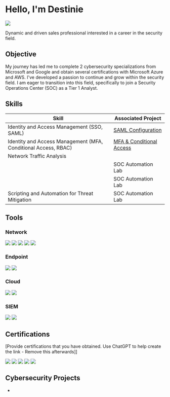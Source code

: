 # Hello, I'm Destinie
<a href="https://linkedin.com/in/destiniealegria"><img src="https://img.shields.io/badge/-LinkedIn-0072b1?&style=for-the-badge&logo=linkedin&logoColor=white" /></a>


Dynamic and driven sales professional interested in a career in the security field. 


## Objective

My journey has led me to complete 2 cybersecurity specializations from Microsoft and Google and obtain several certifications with Microsoft Azure and AWS. I've developed a passion to continue and grow within the security field. 
I am eager to transition into this field, specifically to join a Security Operations Center (SOC) as a Tier 1 Analyst.

## Skills

| Skill                                         | Associated Project         |
|-----------------------------------------------|----------------------------|
| Identity and Access Management (SSO, SAML)         | <a href="https://github.com/dnalegri/Azure-SAML-Configuration.git">SAML Configuration</a>|
| Identity and Access Management (MFA, Conditional Access, RBAC) | <a href="https://github.com/dnalegri/Entra-MFA">MFA & Conditional Access</a>|
| Network Traffic Analysis </a>|
|       | SOC Automation Lab|
|                  | SOC Automation Lab|
| Scripting and Automation for Threat Mitigation | SOC Automation Lab|

## Tools

### Network
<div>
    <img src="https://img.shields.io/badge/-Wireshark-1679A7?&style=for-the-badge&logo=Wireshark&logoColor=white" />
    <img src="https://img.shields.io/badge/-Suricata-EF3B2D?&style=for-the-badge&logo=Suricata&logoColor=white" />
    <img src="https://img.shields.io/badge/-Zeek-777BB4?&style=for-the-badge&logo=Zeek&logoColor=white" />
    <img src="https://img.shields.io/badge/-Nessus-000080?&style=for-the-badge&logo=Tenable&logoColor=white" />
    <img src="https://img.shields.io/badge/-Metasploit-000080?&style=for-the-badge&logo=Metasploit&logoColor=white" />

</div>

### Endpoint
<div>
    <img src="https://img.shields.io/badge/-Microsoft_Defender_for_Endpoint-00A4EF?&style=for-the-badge&logo=Microsoft&logoColor=white" />
    <img src="https://img.shields.io/badge/-Velociraptor-4B275F?&style=for-the-badge&logo=Velociraptor&logoColor=white" />
</div>

### Cloud
<div>
    <img src="https://img.shields.io/badge/-Azure_Active_Directory-00A4EF?&style=for-the-badge&logo=Microsoft&logoColor=white)](https://azure.microsoft.com/services/active-directory/" />
    <img src="https://img.shields.io/badge/-Amazon_Web_Services-232F3E?style=for-the-badge&logo=Amazon+AWS&logoColor=white)](https://aws.amazon.com/" />
   
</div>

### SIEM
<div>
    <img src="https://img.shields.io/badge/-Microsoft_Sentinel-0078D4?&style=for-the-badge&logo=Microsoft&logoColor=white" />
    <img src="https://img.shields.io/badge/-Splunk-000000?&style=for-the-badge&logo=Splunk&logoColor=white" />
    
</div>

## Certifications
[Provide certifications that you have obtained. Use ChatGPT to help create the link - Remove this afterwards]]
<div>
<img src="https://img.shields.io/badge/-Security%2B-FF0000?&style=for-the-badge&logo=CompTIA&logoColor=white" />
<img src="https://img.shields.io/badge/-ISC2_CC-000080?&style=for-the-badge&logo=ISC2&logoColor=white" />
<img src="https://img.shields.io/badge/-Microsoft_SC--900-007ACC?&style=for-the-badge&logo=Microsoft&logoColor=white)](https://learn.microsoft.com/en-us/certifications/exams/sc-900" />
<img src="https://img.shields.io/badge/-Microsoft_AZ--900-4D4D4D?&style=for-the-badge&logo=Microsoft&logoColor=white)](https://learn.microsoft.com/en-us/certifications/exams/az-900" />
<img src="https://img.shields.io/badge/-Amazon_Cloud_Practitioner-006400?&style=for-the-badge&logo=Amazon+AWS&logoColor=white)](https://aws.amazon.com/certification/certified-cloud-practitioner/" />



</div>

## Cybersecurity Projects
- <a href="https://github.com/dnalegri/projects" />
